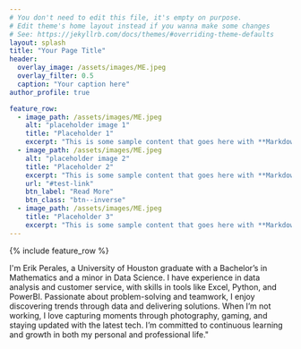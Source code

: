 ```yaml
---
# You don't need to edit this file, it's empty on purpose.
# Edit theme's home layout instead if you wanna make some changes
# See: https://jekyllrb.com/docs/themes/#overriding-theme-defaults
layout: splash
title: "Your Page Title"
header:
  overlay_image: /assets/images/ME.jpeg
  overlay_filter: 0.5
  caption: "Your caption here"
author_profile: true

feature_row:
  - image_path: /assets/images/ME.jpeg
    alt: "placeholder image 1"
    title: "Placeholder 1"
    excerpt: "This is some sample content that goes here with **Markdown** formatting."
  - image_path: /assets/images/ME.jpeg
    alt: "placeholder image 2"
    title: "Placeholder 2"
    excerpt: "This is some sample content that goes here with **Markdown** formatting."
    url: "#test-link"
    btn_label: "Read More"
    btn_class: "btn--inverse"
  - image_path: /assets/images/ME.jpeg
    title: "Placeholder 3"
    excerpt: "This is some sample content that goes here with **Markdown** formatting."
---
```


{% include feature_row %}


I'm Erik Perales, a University of Houston graduate with a Bachelor’s in Mathematics and a minor in Data Science. I have experience in data analysis and customer service, with skills in tools like Excel, Python, and PowerBI. Passionate about problem-solving and teamwork, I enjoy discovering trends through data and delivering solutions. When I’m not working, I love capturing moments through photography, gaming, and staying updated with the latest tech. I’m committed to continuous learning and growth in both my personal and professional life."
